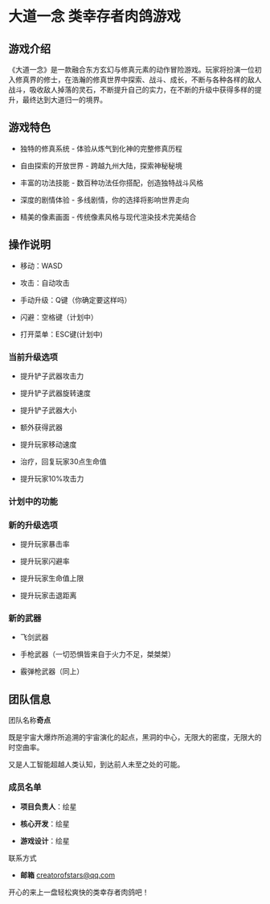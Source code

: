 # 大道一念 类幸存者肉鸽游戏

## 游戏介绍

《大道一念》是一款融合东方玄幻与修真元素的动作冒险游戏。玩家将扮演一位初入修真界的修士，在浩瀚的修真世界中探索、战斗、成长，不断与各种各样的敌人战斗，吸收敌人掉落的灵石，不断提升自己的实力，在不断的升级中获得多样的提升，最终达到大道归一的境界。

## 游戏特色

- 独特的修真系统 - 体验从炼气到化神的完整修真历程

- 自由探索的开放世界 - 跨越九州大陆，探索神秘秘境

- 丰富的功法技能 - 数百种功法任你搭配，创造独特战斗风格

- 深度的剧情体验 - 多线剧情，你的选择将影响世界走向

- 精美的像素画面 - 传统像素风格与现代渲染技术完美结合

## 操作说明

+ 移动：WASD

+ 攻击：自动攻击

+ 手动升级：Q键（你确定要这样吗）

+ 闪避：空格键（计划中）

+ 打开菜单：ESC键(计划中)

### 当前升级选项

+ 提升铲子武器攻击力

+ 提升铲子武器旋转速度

+ 提升铲子武器大小

+ 额外获得武器

+ 提升玩家移动速度

+ 治疗，回复玩家30点生命值

+ 提升玩家10%攻击力

### 计划中的功能

### 新的升级选项

+ 提升玩家暴击率

+ 提升玩家闪避率

+ 提升玩家生命值上限

+ 提升玩家击退距离

### 新的武器

+ 飞剑武器

+ 手枪武器（一切恐惧皆来自于火力不足，桀桀桀）

+ 霰弹枪武器（同上）

## 团队信息

团队名称**奇点**

既是宇宙大爆炸所追溯的宇宙演化的起点，黑洞的中心，无限大的密度，无限大的时空曲率。

又是人工智能超越人类认知，到达前人未至之处的可能。

### 成员名单

- **项目负责人**：绘星

- **核心开发**：绘星

- **游戏设计**：绘星

联系方式

+ **邮箱** creatorofstars@qq.com



开心的来上一盘轻松爽快的类幸存者肉鸽吧！
